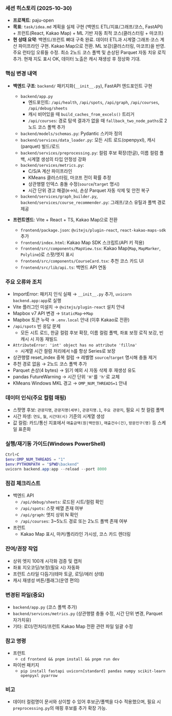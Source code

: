 ### 세션 히스토리 (2025-10-30)

- **프로젝트**: paju-open
- **목표**: `task/idea.md` 계획을 실제 구현 (백엔드 ETL/지표/그래프/코스, FastAPI) + 프런트(React, Kakao Map) + ML 기반 자동 최적 코스(클러스터링 + 마코프)
- **현 상태 요약**: 백엔드/프런트 뼈대 구축 완료. 데이터 ETL과 시계열·그래프·코스 계산 파이프라인 구현. Kakao Map으로 전환. ML 보강(클러스터링, 마코프)을 반영. 주요 런타임 오류들 수정. 최소 2노드 코스 폴백 및 손상된 Parquet 자동 치유 로직 추가. 현재 지도 표시 OK, 데이터 노출은 캐시 재생성 후 정상화 기대.

### 핵심 변경 내역
- **백엔드 구조**: `backend/` 패키지화(`__init__.py`), FastAPI 엔드포인트 구현
  - `backend/app.py`
    - 엔드포인트: `/api/health`, `/api/spots`, `/api/graph`, `/api/courses`, `/api/debug/sheets`
    - 캐시 비어있을 때 `build_caches_from_excels()` 트리거
    - `/api/courses`: 경로 탐색 결과가 없을 때 `fallback_two_node_paths`로 2노드 코스 폴백 추가
  - `backend/models/schemas.py`: Pydantic 스키마 정의
  - `backend/services/data_loader.py`: 모든 시트 로드(openpyxl), 캐시(parquet) 빌드/로드
  - `backend/services/preprocessing.py`: 컬럼 후보 확장(한글), 이름 컬럼 폴백, 시계열 생성의 타입 안정성 강화
  - `backend/services/metrics.py`:
    - C/S/A 계산 파이프라인
    - KMeans 클러스터링, 마코프 전이 확률 추정
    - 상관행렬 인덱스 충돌 수정(`source`/`target` 명시)
    - 시간 단위 경고 해결(`H`→`h`), 손상 Parquet 자동 삭제 및 안전 복구
  - `backend/services/graph_builder.py`, `backend/services/course_recommender.py`: 그래프/코스 유틸과 폴백 경로 제공

- **프런트엔드**: Vite + React + TS, Kakao Map으로 전환
  - `frontend/package.json`: `@vitejs/plugin-react`, `react-kakao-maps-sdk` 추가
  - `frontend/index.html`: Kakao Map SDK 스크립트(API 키 적용)
  - `frontend/src/components/MapView.tsx`: Kakao Map(`Map`, `MapMarker`, `Polyline`)로 스팟/엣지 표시
  - `frontend/src/components/CourseCard.tsx`: 추천 코스 카드 UI
  - `frontend/src/lib/api.ts`: 백엔드 API 연동

### 주요 오류와 조치
- ImportError: 패키지 인식 실패 → `__init__.py` 추가, `uvicorn backend.app:app`로 실행
- Vite 플러그인 미설치 → `@vitejs/plugin-react` 설치 안내
- Mapbox v7 API 변경 → `StaticMap`→`Map`
- Mapbox 토큰 누락 → `.env.local` 안내 (이후 Kakao로 전환)
- `/api/spots` 빈 응답 문제
  - 모든 시트 로드, 한글 컬럼 후보 확장, 이름 컬럼 폴백, 좌표 보정 로직 보강, 빈 캐시 시 자동 재빌드
- `AttributeError: 'int' object has no attribute 'fillna'`
  - 시계열 시간 컬럼 처리에서 `h`를 항상 Series로 보장
- 상관행렬 reset_index 중복 컬럼 → 레벨명 `source`/`target` 명시해 충돌 제거
- 추천 경로 없음 → 2노드 코스 폴백 추가
- Parquet 손상(4 bytes) → 읽기 예외 시 자동 삭제 후 재생성 유도
- pandas FutureWarning → 시간 단위 `'H'`를 `'h'`로 교체
- KMeans Windows MKL 경고 → `OMP_NUM_THREADS=1` 안내

### 데이터 인식(주요 컬럼 매핑)
- 스팟명 후보: `관광지명`, `관광지명(세부)`, `관광지명.1`, `주요 관광지`, 필요 시 첫 컬럼 폴백
- 시간 파생: `연도`, `월`, `시간대(시)` 기준의 시계열 생성
- 값 컬럼: 카드/통신 지표에서 `매출금액(원|백만원)`, `매출건수(건)`, `방문인구(명)` 등 스케일 표준화

### 실행/재기동 가이드(Windows PowerShell)
```powershell
Ctrl+C
$env:OMP_NUM_THREADS = "1"
$env:PYTHONPATH = "$PWD\backend"
uvicorn backend.app:app --reload --port 8000
```

### 점검 체크리스트
- 백엔드 API
  - `/api/debug/sheets`: 로드된 시트/컬럼 확인
  - `/api/spots`: 스팟 배열 존재 여부
  - `/api/graph`: 엣지 상위 N 확인
  - `/api/courses`: 3~5노드 경로 또는 2노드 폴백 존재 여부
- 프런트
  - Kakao Map 표시, 마커/폴리라인 가시성, 코스 카드 렌더링

### 잔여/권장 작업
- 상위 엣지 100개 시각화 검증 및 캡처
- 좌표 지오코딩/보정(필요 시) 자동화
- 프런트 스타일 다듬기(테마 토글, 로딩/에러 상태)
- 캐시 재생성 버튼/플래그(운영 편의)

### 변경된 파일(중요)
- `backend/app.py` (코스 폴백 추가)
- `backend/services/metrics.py` (상관행렬 충돌 수정, 시간 단위 변경, Parquet 자가치유)
- 기타: 로더/전처리/프런트 Kakao Map 전환 관련 파일 일괄 수정

### 참고 명령
- 프런트
  - `cd frontend && pnpm install && pnpm run dev`
- 파이썬 패키지
  - `pip install fastapi uvicorn[standard] pandas numpy scikit-learn openpyxl pyarrow`

### 비고
- 데이터 컬럼명이 문서와 상이할 수 있어 후보군/폴백을 다수 적용했으며, 필요 시 `preprocessing.py`의 매핑 후보를 추가 확장 가능.
